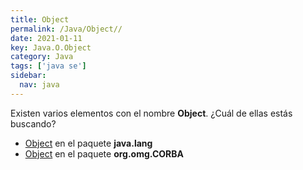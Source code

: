 ```yaml
---
title: Object
permalink: /Java/Object//
date: 2021-01-11
key: Java.O.Object
category: Java
tags: ['java se']
sidebar: 
  nav: java
---
```


Existen varios elementos con el nombre **Object**. ¿Cuál de ellas estás buscando?
<ul>
<li><a href="/Java/Object-java-lang/">Object</a> en el paquete <strong>java.lang</strong></li>
<li><a href="/Java/Object-org-omg-CORBA/">Object</a> en el paquete <strong>org.omg.CORBA</strong></li>
<ul>
